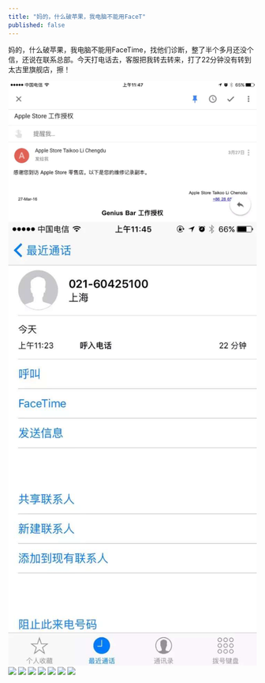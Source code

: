 ```yaml
---
title: "妈的，什么破苹果，我电脑不能用FaceT"
published: false
---
```

妈的，什么破苹果，我电脑不能用FaceTime，找他们诊断，整了半个多月还没个信，还说在联系总部。今天打电话去，客服把我转去转来，打了22分钟没有转到太古里旗舰店，擦！

![](./1.jpg)
![](./2.jpg)
![](./3.jpg)
![](./4.jpg)
![](./5.jpg)
![](./6.jpg)
![](./7.jpg)
![](./8.jpg)
![](./9.jpg)
